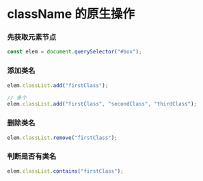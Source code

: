 # className 的原生操作

### 先获取元素节点

```javascript
const elem = document.querySelector("#box");
```

### 添加类名

```javascript
elem.classList.add("firstClass");

// 多个
elem.classList.add("firstClass", "secondClass", "thirdClass");
```

### 删除类名

```javascript
elem.classList.remove("firstClass");
```

### 判断是否有类名

```javascript
elem.classList.contains("firstClass");
```
